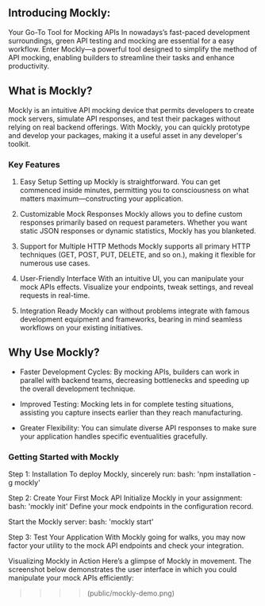 ## Introducing Mockly:

Your Go-To Tool for Mocking APIs
In nowadays’s fast-paced development surroundings, green API testing and mocking are essential for a easy workflow. Enter Mockly—a powerful tool designed to simplify the method of API mocking, enabling builders to streamline their tasks and enhance productivity.

## What is Mockly?
Mockly is an intuitive API mocking device that permits developers to create mock servers, simulate API responses, and test their packages without relying on real backend offerings. With Mockly, you can quickly prototype and develop your packages, making it a useful asset in any developer's toolkit.

### Key Features
1. Easy Setup
Setting up Mockly is straightforward. You can get commenced inside minutes, permitting you to consciousness on what matters maximum—constructing your application.

2. Customizable Mock Responses
Mockly allows you to define custom responses primarily based on request parameters. Whether you want static JSON responses or dynamic statistics, Mockly has you blanketed.

3. Support for Multiple HTTP Methods
Mockly supports all primary HTTP techniques (GET, POST, PUT, DELETE, and so on.), making it flexible for numerous use cases.

4. User-Friendly Interface
With an intuitive UI, you can manipulate your mock APIs effects. Visualize your endpoints, tweak settings, and reveal requests in real-time.

5. Integration Ready
Mockly can without problems integrate with famous development equipment and frameworks, bearing in mind seamless workflows on your existing initiatives.

## Why Use Mockly?
* Faster Development Cycles: By mocking APIs, builders can work in parallel with backend teams, decreasing bottlenecks and speeding up the overall development technique.

* Improved Testing: Mocking lets in for complete testing situations, assisting you capture insects earlier than they reach manufacturing.

* Greater Flexibility: You can simulate diverse API responses to make sure your application handles specific eventualities gracefully.

### Getting Started with Mockly

Step 1: Installation
To deploy Mockly, sincerely run:
bash: 'npm installation -g mockly'

Step 2: Create Your First Mock API
Initialize Mockly in your assignment:
bash: 'mockly init'
Define your mock endpoints in the configuration record.

Start the Mockly server:
bash: 'mockly start'

Step 3: Test Your Application
With Mockly going for walks, you may now factor your utility to the mock API endpoints and check your integration.

Visualizing Mockly in Action
Here’s a glimpse of Mockly in movement. The screenshot below demonstrates the user interface in which you could manipulate your mock APIs efficiently:

>>>>(public/mockly-demo.png)

